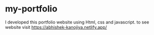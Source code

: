 # my-portfolio
I developed this portfolio website using Html, css and javascript. to see website visit https://abhishek-kanojiya.netlify.app/
